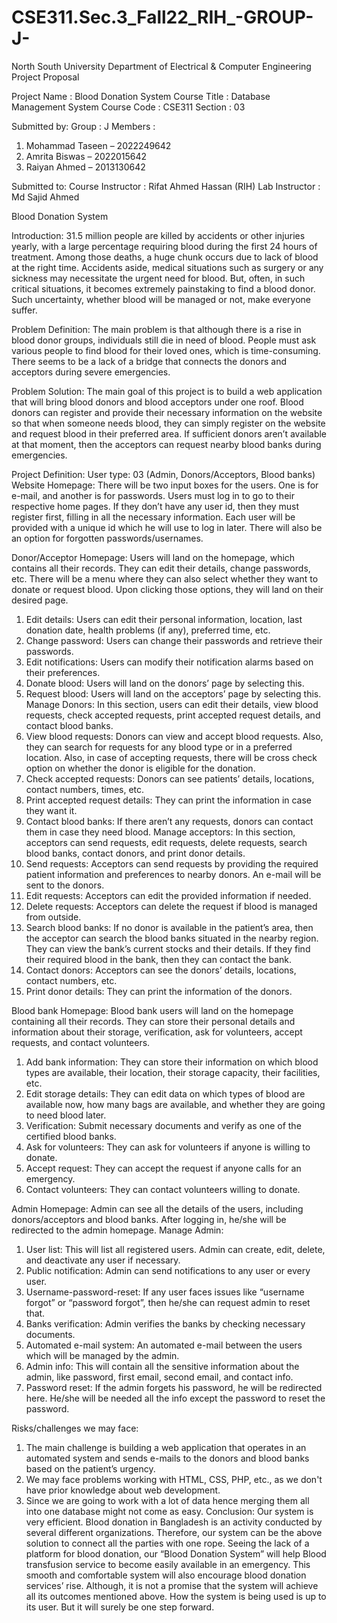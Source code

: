 # CSE311.Sec.3_Fall22_RIH_-GROUP-J-

  

North South University
Department of Electrical & Computer Engineering
Project Proposal

Project Name : Blood Donation System
Course Title   : Database Management System
Course Code  : CSE311
Section           : 03

Submitted by:
Group      : J
Members : 
1.	Mohammad Taseen – 2022249642
2.	Amrita Biswas – 2022015642
3.	Raiyan Ahmed – 2013130642

Submitted to:
Course Instructor : Rifat Ahmed Hassan (RIH)
Lab Instructor      : Md Sajid Ahmed

Blood Donation System 

Introduction: 
31.5 million people are killed by accidents or other injuries yearly, with a large percentage requiring blood during the first 24 hours of treatment. Among those deaths, a huge chunk occurs due to lack of blood at the right time. Accidents aside, medical situations such as surgery or any sickness may necessitate the urgent need for blood. But, often, in such critical situations, it becomes extremely painstaking to find a blood donor. Such uncertainty, whether blood will be managed or not, make everyone suffer.

Problem Definition:
The main problem is that although there is a rise in blood donor groups, individuals still die in need of blood. People must ask various people to find blood for their loved ones, which is time-consuming. There seems to be a lack of a bridge that connects the donors and acceptors during severe emergencies.

Problem Solution:
The main goal of this project is to build a web application that will bring blood donors and blood acceptors under one roof. Blood donors can register and provide their necessary information on the website so that when someone needs blood, they can simply register on the website and request blood in their preferred area. If sufficient donors aren’t available at that moment, then the acceptors can request nearby blood banks during emergencies.

Project Definition:
User type: 03 (Admin, Donors/Acceptors, Blood banks)
Website Homepage:
There will be two input boxes for the users. One is for e-mail, and another is for passwords. Users must log in to go to their respective home pages. If they don’t have any user id, then they must register first, filling in all the necessary information. Each user will be provided with a unique id which he will use to log in later. There will also be an option for forgotten passwords/usernames.



Donor/Acceptor Homepage:
Users will land on the homepage, which contains all their records. They can edit their details, change passwords, etc. There will be a menu where they can also select whether they want to donate or request blood. Upon clicking those options, they will land on their desired page.
1.	Edit details: Users can edit their personal information, location, last donation date, health problems (if any), preferred time, etc.
2.	Change password: Users can change their passwords and retrieve their passwords.
3.	Edit notifications:  Users can modify their notification alarms based on their preferences. 
4.	Donate blood: Users will land on the donors’ page by selecting this.
5.	Request blood: Users will land on the acceptors’ page by selecting this.
Manage Donors:
In this section, users can edit their details, view blood requests, check accepted requests, print accepted request details, and contact blood banks.
1.	View blood requests: Donors can view and accept blood requests. Also, they can search for requests for any blood type or in a preferred location. Also, in case of accepting requests, there will be cross check option on whether the donor is eligible for the donation. 
2.	Check accepted requests: Donors can see patients’ details, locations, contact numbers, times, etc.
3.	 Print accepted request details: They can print the information in case they want it.
4.	Contact blood banks: If there aren’t any requests, donors can contact them in case they need blood.
Manage acceptors:
In this section, acceptors can send requests, edit requests, delete requests, search blood banks, contact donors, and print donor details.
1.	Send requests: Acceptors can send requests by providing the required patient information and preferences to nearby donors. An e-mail will be sent to the donors.
2.	Edit requests: Acceptors can edit the provided information if needed.
3.	Delete requests: Acceptors can delete the request if blood is managed from outside.
4.	Search blood banks: If no donor is available in the patient’s area, then the acceptor can search the blood banks situated in the nearby region. They can view the bank’s current stocks and their details. If they find their required blood in the bank, then they can contact the bank.
5.	Contact donors: Acceptors can see the donors’ details, locations, contact numbers, etc. 
6.	Print donor details: They can print the information of the donors.


Blood bank Homepage:
 Blood bank users will land on the homepage containing all their records. They can store their personal details and information about their storage, verification, ask for volunteers, accept requests, and contact volunteers.
1.	Add bank information: They can store their information on which blood types are available, their location, their storage capacity, their facilities, etc.
2.	 Edit storage details: They can edit data on which types of blood are available now, how many bags are available, and whether they are going to need blood later.
3.	Verification: Submit necessary documents and verify as one of the certified blood banks.
4.	Ask for volunteers: They can ask for volunteers if anyone is willing to donate.
5.	Accept request: They can accept the request if anyone calls for an emergency.
6.	Contact volunteers: They can contact volunteers willing to donate.

Admin Homepage:
Admin can see all the details of the users, including donors/acceptors and blood banks. After logging in, he/she will be redirected to the admin homepage.
Manage Admin: 
1.	User list: This will list all registered users. Admin can create, edit, delete, and deactivate any user if necessary.
2.	Public notification: Admin can send notifications to any user or every user.
3.	Username-password-reset: If any user faces issues like “username forgot” or “password forgot”, then he/she can request admin to reset that.
4.	Banks verification: Admin verifies the banks by checking necessary documents.
5.	Automated e-mail system: An automated e-mail between the users which will be managed by the admin. 
6.	Admin info: This will contain all the sensitive information about the admin, like password, first email, second email, and contact info.
7.	Password reset: If the admin forgets his password, he will be redirected here. He/she will be needed all the info except the password to reset the password.

Risks/challenges we may face:
1.	The main challenge is building a web application that operates in an automated system and sends e-mails to the donors and blood banks based on the patient’s urgency. 
2.	 We may face problems working with HTML, CSS, PHP, etc., as we don't have prior knowledge about web development. 
3.	Since we are going to work with a lot of data hence merging them all into one database might not come as easy.
Conclusion: 
Our system is very efficient. Blood donation in Bangladesh is an activity conducted by several different organizations. Therefore, our system can be the above solution to connect all the parties with one rope. Seeing the lack of a platform for blood donation, our “Blood Donation System” will help Blood transfusion service to become easily available in an emergency. This smooth and comfortable system will also encourage blood donation services’ rise. Although, it is not a promise that the system will achieve all its outcomes mentioned above. How the system is being used is up to its user. But it will surely be one step forward.




